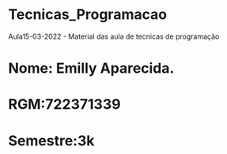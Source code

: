 # Tecnicas_Programacao
Aula15-03-2022 - Material das aula de tecnicas de programação
# Nome: Emilly Aparecida. 
# RGM:722371339
# Semestre:3k

